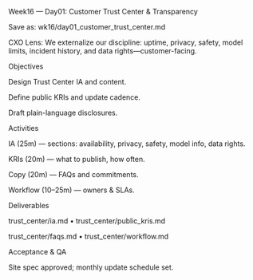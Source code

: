 Week16 — Day01: Customer Trust Center & Transparency

Save as: wk16/day01_customer_trust_center.md

CXO Lens: We externalize our discipline: uptime, privacy, safety, model limits, incident history, and data rights—customer-facing.

Objectives

Design Trust Center IA and content.

Define public KRIs and update cadence.

Draft plain-language disclosures.

Activities

IA (25m) — sections: availability, privacy, safety, model info, data rights.

KRIs (20m) — what to publish, how often.

Copy (20m) — FAQs and commitments.

Workflow (10–25m) — owners & SLAs.

Deliverables

trust_center/ia.md • trust_center/public_kris.md

trust_center/faqs.md • trust_center/workflow.md

Acceptance & QA

Site spec approved; monthly update schedule set.
